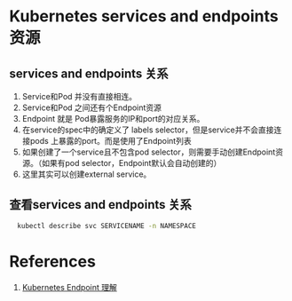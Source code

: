 # Kubernetes services and endpoints 资源

## services and endpoints 关系
1. Service和Pod 并没有直接相连。
2. Service和Pod 之间还有个Endpoint资源
3. Endpoint 就是 Pod暴露服务的IP和port的对应关系。
4. 在service的spec中的确定义了 labels selector，但是service并不会直接连接pods 上暴露的port。而是使用了Endpoint列表
5. 如果创建了一个service且不包含pod selector，则需要手动创建Endpoint资源。（如果有pod selector，Endpoint默认会自动创建的）
6. 这里其实可以创建external service。

## 查看services and endpoints 关系
```bash
  kubectl describe svc SERVICENAME -n NAMESPACE
```



# References
1. [Kubernetes Endpoint 理解](https://www.ccieliu.com/k8s/35.html)